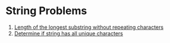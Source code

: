 # String Problems

1. [Length of the longest substring without repeating characters](./src/StringProblems/LongestSubstringWithoutRepeatingCharacters.cs)
2. [Determine if string has all unique characters](./src/StringProblems/DetermineIfStringHasAllUniqueCharacters.cs)
